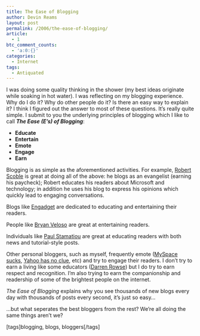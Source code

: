 ```yaml
---
title: The Ease of Blogging
author: Devin Reams
layout: post
permalink: /2006/the-ease-of-blogging/
article:
  - 1
btc_comment_counts:
  - 'a:0:{}'
categories:
  - Internet
tags:
  - Antiquated
---
```

I was doing some quality thinking in the shower (my best ideas originate while soaking in hot water). I was reflecting on my blogging experience. Why do I do it? Why do other people do it? Is there an easy way to explain it? I think I figured out the answer to most of these questions. It&#8217;s really quite simple. I submit to you the underlying principles of blogging which I like to call ***The Ease (E&#8217;s) of Blogging***:

*   **Educate**
*   **Entertain**
*   **Emote**
*   **Engage**
*   **Earn**

Blogging is as simple as the aforementioned activities. For example, [Robert Scoble][1] is great at doing all of the above: he blogs as an evangelist (earning his paycheck); Robert educates his readers about Microsoft and technology; in addition he uses his blog to express his opinions which quickly lead to engaging conversations.

Blogs like [Engadget][2] are dedicated to educating and entertaining their readers.

People like [Bryan Veloso][3] are great at entertaining readers.

Individuals like [Paul Stamatiou][4] are great at educating readers with both news and tutorial-style posts.

Other personal bloggers, such as myself, frequently emote ([MySpace sucks][5], [Yahoo has no clue][6], etc) and try to engage their readers. I don&#8217;t try to earn a living like some educators ([Darren Rowse][7]) but I do try to earn respect and recognition. I&#8217;m also trying to earn the companionship and readership of some of the brightest people on the internet.

*The Ease of Blogging* explains why you see thousands of new blogs every day with thousands of posts every second, it&#8217;s just so easy&#8230;

&#8230;but what seperates the best bloggers from the rest? We&#8217;re all doing the same things aren&#8217;t we?

[tags]blogging, blogs, bloggers[/tags]

 [1]: http://scobleizer.wordpress.com/
 [2]: http://www.engadget.com/
 [3]: http://www.avalonstar.com/
 [4]: http://www.paulstamatiou.com/
 [5]: https://devin.reams.me/2006/myspace-ads-suck/
 [6]: https://devin.reams.me/2006/msn-search-and-win/
 [7]: http://www.problogger.net/